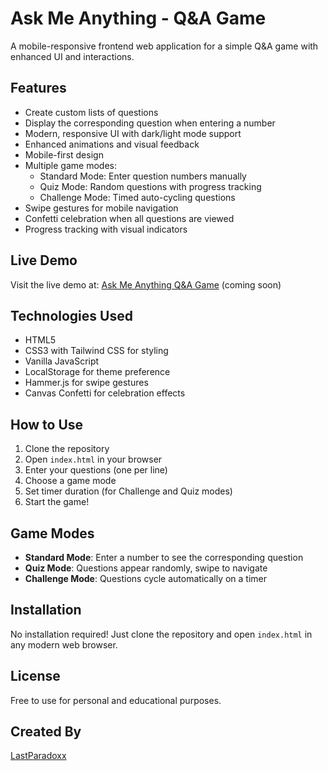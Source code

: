 # Ask Me Anything - Q&A Game

A mobile-responsive frontend web application for a simple Q&A game with enhanced UI and interactions.

## Features

- Create custom lists of questions
- Display the corresponding question when entering a number
- Modern, responsive UI with dark/light mode support
- Enhanced animations and visual feedback
- Mobile-first design
- Multiple game modes:
  - Standard Mode: Enter question numbers manually
  - Quiz Mode: Random questions with progress tracking
  - Challenge Mode: Timed auto-cycling questions
- Swipe gestures for mobile navigation
- Confetti celebration when all questions are viewed
- Progress tracking with visual indicators

## Live Demo

Visit the live demo at: [Ask Me Anything Q&A Game](https://lastparadoxx.github.io/ask-me-anything-game/) (coming soon)

## Technologies Used

- HTML5
- CSS3 with Tailwind CSS for styling
- Vanilla JavaScript
- LocalStorage for theme preference
- Hammer.js for swipe gestures
- Canvas Confetti for celebration effects

## How to Use

1. Clone the repository
2. Open `index.html` in your browser
3. Enter your questions (one per line)
4. Choose a game mode
5. Set timer duration (for Challenge and Quiz modes)
6. Start the game!

## Game Modes

- **Standard Mode**: Enter a number to see the corresponding question
- **Quiz Mode**: Questions appear randomly, swipe to navigate
- **Challenge Mode**: Questions cycle automatically on a timer

## Installation

No installation required! Just clone the repository and open `index.html` in any modern web browser.

## License

Free to use for personal and educational purposes.

## Created By

[LastParadoxx](https://github.com/LastParadoxx) 
